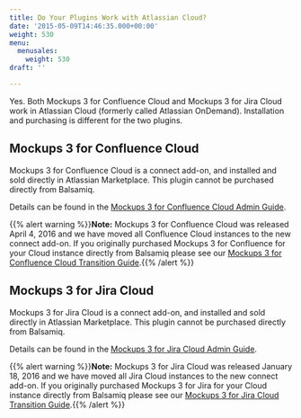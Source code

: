 ```yaml
---
title: Do Your Plugins Work with Atlassian Cloud?
date: '2015-05-09T14:46:35.000+00:00'
weight: 530
menu:
  menusales:
    weight: 530
draft: ''

---
```

Yes. Both Mockups 3 for Confluence Cloud and Mockups 3 for Jira Cloud work in Atlassian Cloud (formerly called Atlassian OnDemand). Installation and purchasing is different for the two plugins.

## Mockups 3 for Confluence Cloud

Mockups 3 for Confluence Cloud is a connect add-on, and installed and sold directly in Atlassian Marketplace. This plugin cannot be purchased directly from Balsamiq.

Details can be found in the [Mockups 3 for Confluence Cloud Admin Guide](https://docs.balsamiq.com/confluence/cloud/admin-guide-cloud/).

{{% alert warning %}}**Note:** Mockups 3 for Confluence Cloud was released April 4, 2016 and we have moved all Confluence Cloud instances to the new connect add-on. If you originally purchased Mockups 3 for Confluence for your Cloud instance directly from Balsamiq please see our [Mockups 3 for Confluence Cloud Transition Guide](https://docs.balsamiq.com/confluence/cloud/transition-guide/).{{% /alert %}}

## Mockups 3 for Jira Cloud

Mockups 3 for Jira Cloud is a connect add-on, and installed and sold directly in Atlassian Marketplace. This plugin cannot be purchased directly from Balsamiq.

Details can be found in the [Mockups 3 for Jira Cloud Admin Guide](https://docs.balsamiq.com/jira/cloud/admin-guide-cloud/).

{{% alert warning %}}**Note:** Mockups 3 for Jira Cloud was released January 18, 2016 and we have moved all Jira Cloud instances to the new connect add-on. If you originally purchased Mockups 3 for Jira for your Cloud instance directly from Balsamiq please see our [Mockups 3 for Jira Cloud Transition Guide](https://docs.balsamiq.com/jira/cloud/transition-guide/).{{% /alert %}}
